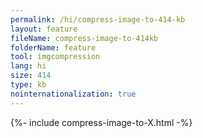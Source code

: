 ```yaml
---
permalink: /hi/compress-image-to-414-kb
layout: feature
fileName: compress-image-to-414kb
folderName: feature
tool: imgcompression
lang: hi
size: 414
type: kb
nointernationalization: true
---
```

{%- include compress-image-to-X.html -%}
      